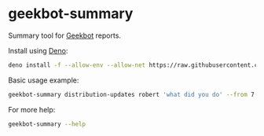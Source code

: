 # geekbot-summary

Summary tool for [Geekbot](https://geekbot.com/) reports.

Install using [Deno](https://deno.land/):

```sh
deno install -f --allow-env --allow-net https://raw.githubusercontent.com/bobheadxi/geekbot-summary/master/geekbot-summary.ts
```

Basic usage example:

```sh
geekbot-summary distribution-updates robert 'what did you do' --from 7
```

For more help:

```sh
geekbot-summary --help
```

